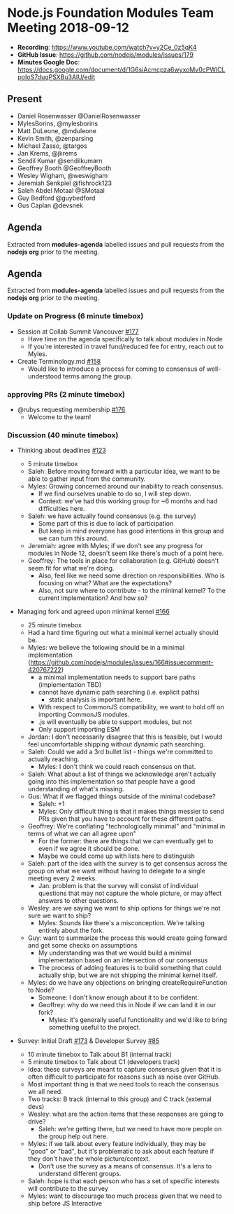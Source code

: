 # Node.js Foundation Modules Team Meeting 2018-09-12

* **Recording**: https://www.youtube.com/watch?v=y2Ce_0z5qK4
* **GitHub Issue**: https://github.com/nodejs/modules/issues/179
* **Minutes Google Doc**: https://docs.google.com/document/d/1G6siAcmcpza6wyxoMv0cPWlCLpoIoS7duqPSXBu3AIU/edit

## Present

- Daniel Rosenwasser @DanielRosenwasser
- MylesBorins, @mylesborins
- Matt DuLeone, @mduleone
- Kevin Smith, @zenparsing
- Michael Zasso, @targos
- Jan Krems, @jkrems
- Sendil Kumar @sendilkumarn
- Geoffrey Booth @GeoffreyBooth
- Wesley Wigham, @weswigham
- Jeremiah Senkpiel @fishrock123
- Saleh Abdel Motaal @SMotaal
- Guy Bedford @guybedford
- Gus Caplan @devsnek

## Agenda

Extracted from **modules-agenda** labelled issues and pull requests from the **nodejs org** prior to the meeting.

## Agenda

Extracted from **modules-agenda** labelled issues and pull requests from the **nodejs org** prior to the meeting.

### Update on Progress (6 minute timebox)

* Session at Collab Summit Vancouver [#177](https://github.com/nodejs/modules/issues/177)
  * Have time on the agenda specifically to talk about modules in Node
  * If you're interested in travel fund/reduced fee for entry, reach out to Myles.
* Create Terminology.md [#158](https://github.com/nodejs/modules/pull/158)
  * Would like to introduce a process for coming to consensus of well-understood terms among the group.

### approving PRs (2 minute timebox)

* @rubys requesting membership [#176](https://github.com/nodejs/modules/issues/176)
  * Welcome to the team!

### Discussion (40 minute timebox)

* Thinking about deadlines [#123](https://github.com/nodejs/modules/issues/123)
  - 5 minute timebox
  - Saleh: Before moving forward with a particular idea, we want to be able to gather input from the community.
  - Myles: Growing concerned around our inability to reach consensus.
    - If we find ourselves unable to do so, I will step down.
    - Context: we've had this working group for ~6 months and had difficulties here.
  - Saleh: we have actually found consensus (e.g. the survey)
    - Some part of this is due to lack of participation
    - But keep in mind everyone has good intentions in this group and we can turn this around.
  - Jeremiah: agree with Myles; if we don't see any progress for modules in Node 12, doesn't seem like there's much of a point here.
  - Geoffrey: The tools in place for collaboration (e.g. GitHub) doesn't seem fit for what we're doing.
    - Also, feel like we need some direction on responsibilities. Who is focusing on what? What are the expectations?
    - Also, not sure where to contribute - to the minimal kernel? To the current implementation? And how so?

* Managing fork and agreed upon minimal kernel [#166](https://github.com/nodejs/modules/issues/166)
  - 25 minute timebox
  - Had a hard time figuring out what a minimal kernel actually should be.
  - Myles: we believe the following should be in a minimal implementation (https://github.com/nodejs/modules/issues/166#issuecomment-420767222)
    - a minimal implementation needs to support bare paths (implementation TBD)
    - cannot have dynamic path searching (i.e. explicit paths)
      - static analysis is important here.
    - With respect to CommonJS compatibility, we want to hold off on importing CommonJS modules.
    - .js will eventually be able to support modules, but not 
    - Only support importing ESM
  - Jordan: I don't necessarily disagree that this is feasible, but I would feel uncomfortable shipping without dynamic path searching.
  - Saleh: Could we add a 3rd bullet list - things we're committed to actually reaching.
    - Myles: I don't think we could reach consensus on that.
  - Saleh: What about a list of things we acknowledge aren't actually going into this implementation so that people have a good understanding of what's missing.
  - Gus: What if we flagged things outside of the minimal codebase?
    - Saleh: +1
    - Myles: Only difficult thing is that it makes things messier to send PRs given that you have to account for these different paths.
  - Geoffrey: We're conflating "technologically minimal" and "minimal in terms of what we can all agree upon"
    - For the former: there are things that we can eventually get to even if we agree it should be done.
    - Maybe we could come up with lists here to distinguish
  - Saleh: part of the idea with the survey is to get consensus across the group on what we want without having to delegate to a single meeting every 2 weeks.
    - Jan: problem is that the survey will consist of individual questions that may not capture the whole picture, or may affect answers to other questions.
  - Wesley: are we saying we want to ship options for things we're not sure we want to ship?
    - Myles: Sounds like there's a misconception. We're talking entirely about the fork.
  - Guy: want to summarize the process this would create going forward and get some checks on assumptions
    - My understanding was that we would build a minimal implementation based on an intersection of our consensus
    - The process of adding features is to build something that could actually ship, but we are not shipping the minimal kernel itself.
  - Myles: do we have any objections on bringing createRequireFunction to Node?
    - Someone: I don't know enough about it to be confident.
    - Geoffrey: why do we need this in Node if we can land it in our fork?
      - Myles: it's generally useful functionality and we'd like to bring something useful to the project.

* Survey: Initial Draft [#173](https://github.com/nodejs/modules/issues/173) & Developer Survey [#85](https://github.com/nodejs/modules/issues/85)
  - 10 minute timebox to Talk about B1 (internal track)
  - 5 minute timebox to Talk about C1 (developers track)
  - Idea: these surveys are meant to capture consensus given that it is often difficult to participate for reasons such as noise over GitHub.
  - Most important thing is that we need tools to reach the consensus we all need.
  - Two tracks: B track (internal to this group) and C track (external devs)
  - Wesley: what are the action items that these responses are going to drive?
    - Saleh: we're getting there, but we need to have more people on the group help out here.
  - Myles: if we talk about every feature individually, they may be "good" or "bad", but it's problematic to ask about each feature if they don't have the whole picture/context.
    - Don't use the survey as a means of consensus. It's a lens to understand different groups.
  - Saleh: hope is that each person who has a set of specific interests will contribute to the survey
  - Myles: want to discourage too much process given that we need to ship before JS Interactive
